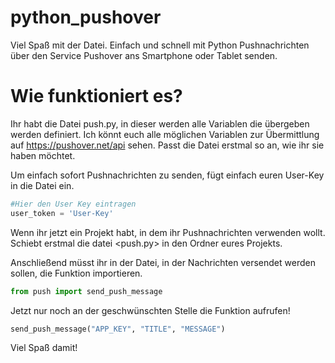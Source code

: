 # python_pushover


Viel Spaß mit der Datei.
Einfach und schnell mit Python Pushnachrichten über den Service Pushover ans Smartphone oder Tablet senden.


# Wie funktioniert es?

Ihr habt die Datei push.py, in dieser werden alle Variablen die übergeben werden definiert.
Ich könnt euch alle möglichen Variablen zur Übermittlung auf https://pushover.net/api sehen.
Passt die Datei erstmal so an, wie ihr sie haben möchtet.

Um einfach sofort Pushnachrichten zu senden, fügt einfach euren User-Key in die Datei ein.

```python
#Hier den User Key eintragen
user_token = 'User-Key'
```

Wenn ihr jetzt ein Projekt habt, in dem ihr Pushnachrichten verwenden wollt. Schiebt erstmal die datei <push.py> in den Ordner eures Projekts.

Anschließend müsst ihr in der Datei, in der Nachrichten versendet werden sollen, die Funktion importieren.

```python
from push import send_push_message
```

Jetzt nur noch an der geschwünschten Stelle die Funktion aufrufen!

```python
send_push_message("APP_KEY", "TITLE", "MESSAGE")
```


Viel Spaß damit!


